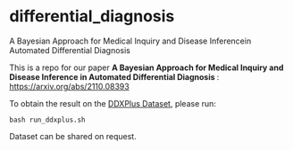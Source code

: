 # differential_diagnosis
A Bayesian Approach for Medical Inquiry and Disease Inferencein Automated Differential Diagnosis

This is a repo for our paper <strong> A Bayesian Approach for Medical Inquiry and Disease Inference in Automated Differential Diagnosis </strong>: https://arxiv.org/abs/2110.08393

To obtain the result on the [DDXPlus Dataset](https://drive.google.com/drive/folders/17OmDYlVS9HdIzqPLEh_JwVz0IEQLHLVu), please run:
```
bash run_ddxplus.sh
```

Dataset can be shared on request.
